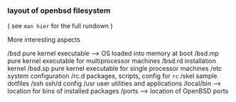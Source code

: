 ### layout of openbsd filesystem
( see ```man hier``` for the full rundown )

More interesting aspects

/bsd     pure kernel executable --> OS loaded into memory at boot
/bsd.mp  pure kernel executable for multiprocessor machines
/bsd.rd  installation kernel
/bsd.sp  pure kernel executable for single processor machines
/etc     system configuration
         /rc.d  packages, scripts, config for ```rc```
         /skel  sample dotfiles
         /ssh   ssh/d config
/usr     user utilities and applications
         /local/bin --> location for bins of installed packages
         /ports     --> location of OpenBSD ports

